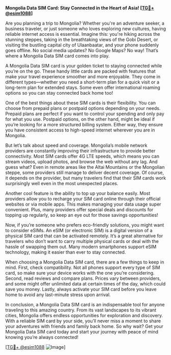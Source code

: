 **Mongolia Data SIM Card: Stay Connected in the Heart of Asia! [[TG💪+ @esim1088](https://t.me/s/esim1088)]**

Are you planning a trip to Mongolia? Whether you're an adventure seeker, a business traveler, or just someone who loves exploring new cultures, having reliable internet access is essential. Imagine this: you're hiking across the stunning steppes, taking in the breathtaking views of the Gobi Desert, or visiting the bustling capital city of Ulaanbaatar, and your phone suddenly goes offline. No social media updates? No Google Maps? No way! That’s where a Mongolia Data SIM card comes into play.

A Mongolia Data SIM card is your golden ticket to staying connected while you’re on the go. These handy little cards are packed with features that make your travel experience smoother and more enjoyable. They come in different types—whether you need a short-term plan for a quick visit or a long-term plan for extended stays. Some even offer international roaming options so you can stay connected back home too!

One of the best things about these SIM cards is their flexibility. You can choose from prepaid plans or postpaid options depending on your needs. Prepaid plans are perfect if you want to control your spending and only pay for what you use. Postpaid options, on the other hand, might be ideal if you’re looking for a more structured billing system. Either way, they ensure you have consistent access to high-speed internet wherever you are in Mongolia.

But let’s talk about speed and coverage. Mongolia’s mobile network providers are constantly improving their infrastructure to provide better connectivity. Most SIM cards offer 4G LTE speeds, which means you can stream videos, upload photos, and browse the web without any lag. And guess what? Even in remote areas like the Altai Mountains or the Mongolian steppe, some providers still manage to deliver decent coverage. Of course, it depends on the provider, but many travelers find that their SIM cards work surprisingly well even in the most unexpected places.

Another cool feature is the ability to top up your balance easily. Most providers allow you to recharge your SIM card online through their official websites or via mobile apps. This makes managing your data usage super convenient. Plus, many providers offer special deals and discounts for topping up regularly, so keep an eye out for those savings opportunities!

Now, if you’re someone who prefers eco-friendly solutions, you might want to consider eSIMs. An eSIM (or electronic SIM) is a digital version of a physical SIM card that can be activated remotely. It’s a great alternative for travelers who don’t want to carry multiple physical cards or deal with the hassle of swapping them out. Many modern smartphones support eSIM technology, making it easier than ever to stay connected.

When choosing a Mongolia Data SIM card, there are a few things to keep in mind. First, check compatibility. Not all phones support every type of SIM card, so make sure your device works with the one you’re considering. Second, read reviews and compare plans. Prices vary between providers, and some might offer unlimited data at certain times of the day, which could save you money. Lastly, always activate your SIM card before you leave home to avoid any last-minute stress upon arrival.

In conclusion, a Mongolia Data SIM card is an indispensable tool for anyone traveling to this amazing country. From its vast landscapes to its vibrant cities, Mongolia offers endless opportunities for exploration and discovery. With a reliable SIM card by your side, you’ll never miss a moment to share your adventures with friends and family back home. So why wait? Get your Mongolia Data SIM card today and start your journey with peace of mind knowing you’re always connected!

[[TG💪+ @esim1088](https://t.me/s/esim1088) ![Image](https://i.postimg.cc/Y0z9fWf4/image.png)]